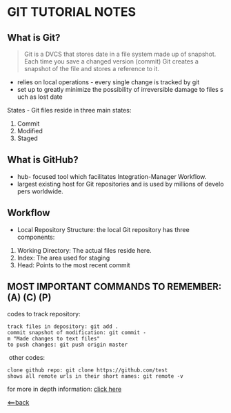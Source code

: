 # GIT TUTORIAL NOTES

## What is Git?
> Git is a DVCS that stores date in a file system made up of snapshot. Each time you save a changed version (commit) Git creates a snapshot of the file and stores a reference to it.

- relies on local operations - every single change is tracked by git
- set up to greatly minimize the possibility of irreversible damage to files such as lost date

States - Git files reside in three main states: 
1. Commit 
2. Modified 
3. Staged

## What is GitHub?

 - hub- focused tool which facilitates Integration-Manager Workflow.
- largest existing host for Git repositories and is used by millions of developers worldwide.

## Workflow
- Local Repository Structure: the local Git repository has three components:

1. Working Directory: The actual files reside here.
2. Index: The area used for staging
3. Head: Points to the most recent commit


## MOST IMPORTANT COMMANDS TO REMEMBER: (A) (C) (P)
codes to track repository:


```
track files in depository: git add . 
commit snapshot of modification: git commit -m "Made changes to text files"
to push changes: git push origin master 
``` 
 other codes:

```
clone github repo: git clone https://github.com/test 
shows all remote urls in their short names: git remote -v 
```

for more in depth information: [click here](https://blog.udemy.com/git-tutorial-a-comprehensive-guide/) 

[<==back](README.md)